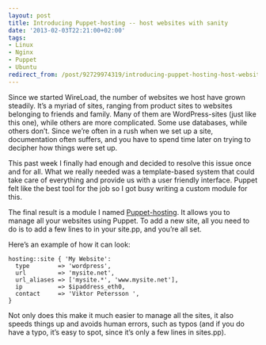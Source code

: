 ```yaml
---
layout: post
title: Introducing Puppet-hosting -- host websites with sanity
date: '2013-02-03T22:21:00+02:00'
tags:
- Linux
- Nginx
- Puppet
- Ubuntu
redirect_from: /post/92729974319/introducing-puppet-hosting-host-websites-with-sanity
---
```

Since we started WireLoad, the number of websites we host have grown steadily. It’s a myriad of sites, ranging from product sites to websites belonging to friends and family. Many of them are WordPress-sites (just like this one), while others are more complicated. Some use databases, while others don’t. Since we’re often in a rush when we set up a site, documentation often suffers, and you have to spend time later on trying to decipher how things were set up.

This past week I finally had enough and decided to resolve this issue once and for all. What we really needed was a template-based system that could take care of everything and provide us with a user friendly interface. Puppet felt like the best tool for the job so I got busy writing a custom module for this.

The final result is a module I named [Puppet-hosting](https://github.com/vpetersson/puppet-hosting). It allows you to manage all your websites using Puppet. To add a new site, all you need to do is to add a few lines to in your site.pp, and you’re all set.

Here’s an example of how it can look:

    
    hosting::site { 'My Website':
      type        => 'wordpress',
      url         => 'mysite.net',
      url_aliases => ['mysite.*', 'www.mysite.net'],
      ip          => $ipaddress_eth0,
      contact     => 'Viktor Petersson ',
    }
    

Not only does this make it much easier to manage all the sites, it also speeds things up and avoids human errors, such as typos (and if you do have a typo, it’s easy to spot, since it’s only a few lines in sites.pp).
